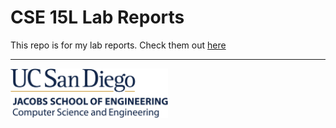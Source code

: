 # CSE 15L Lab Reports

This repo is for my lab reports. Check them out [here](https://why-does-ie-still-exist.github.io/cse15l-lab-reports/)

---

<img src=UCSDLogo_JSOE-ComputerSciEng_BlueGold.png style="width: 50%"></img>

